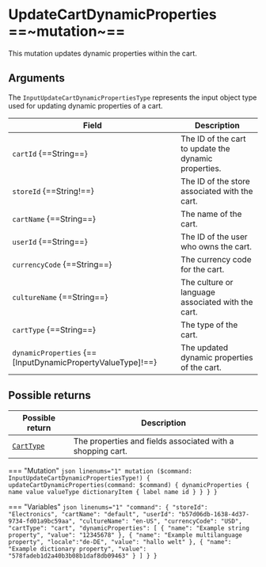 # UpdateCartDynamicProperties ==~mutation~==

This mutation updates dynamic properties within the cart.

## Arguments

The `InputUpdateCartDynamicPropertiesType` represents the input object type used for updating dynamic properties of a cart.

| Field                      | Description                                                       |
|----------------------------|-------------------------------------------------------------------|
| `cartId` {==String==}                  | The ID of the cart to update the dynamic properties.                       |
| `storeId` {==String!==}               | The ID of the store associated with the cart.                                |
| `cartName` {==String==}                | The name of the cart.                                                       |
| `userId` {==String==}                  | The ID of the user who owns the cart.                                        |
| `currencyCode` {==String==}            | The currency code for the cart.                                             |
| `cultureName` {==String==}             | The culture or language associated with the cart.                            |
| `cartType` {==String==}                | The type of the cart.                                                       |
| `dynamicProperties` {==[InputDynamicPropertyValueType]!==} | The updated dynamic properties of the cart.                          |

## Possible returns

| Possible return                                          	| Description                                                 	|
|---------------------------------------------------------	|------------------------------------------------------------	|
| [`CartType`](../objects/cart-type.md)                   	|  The properties and fields associated with a shopping cart.  	|


=== "Mutation"
    ```json linenums="1"
    mutation ($command: InputUpdateCartDynamicPropertiesType!)
    {
        updateCartDynamicProperties(command: $command)
        {
            dynamicProperties
            {
                name
                value
                valueType
                dictionaryItem
                {
                    label
                    name
                    id
                }
            }
        }
    }
    ```

=== "Variables"
    ```json linenums="1"
    "command": {
        "storeId": "Electronics",
        "cartName": "default",
        "userId": "b57d06db-1638-4d37-9734-fd01a9bc59aa",
        "cultureName": "en-US",
        "currencyCode": "USD",
        "cartType": "cart",
        "dynamicProperties": [
            {
                "name": "Example string property",
                "value": "12345678"
            },
            {
                "name": "Example multilanguage property",
                "locale":"de-DE",
                "value": "hallo welt"
            },
            {
                "name": "Example dictionary property",
                "value": "578fadeb1d2a40b3b08b1daf8db09463"
            }
        ]
    }
    }
    ```